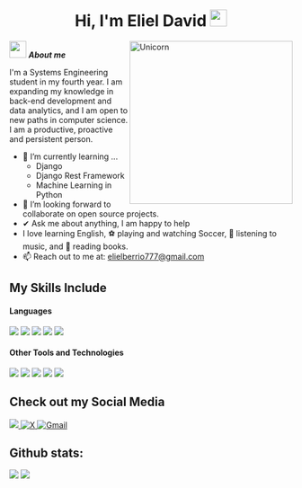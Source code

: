<h1 align="center"><b>Hi, I'm Eliel David </b><img src="https://media.giphy.com/media/hvRJCLFzcasrR4ia7z/giphy.gif" width="30"></h1>
<!--  -->
<img align="right" width=290px alt="Unicorn" margin-left="5px" src="https://media1.tenor.com/m/S2T9kF1ytPMAAAAC/thumbs-up-okay.gif"/>

<img src="https://media.giphy.com/media/ObNTw8Uzwy6KQ/giphy.gif" width="30px">&nbsp;***About me***

I'm a Systems Engineering student in my fourth year. I am expanding my knowledge in back-end development and data analytics, and I am open to new paths in computer science. I am a productive, proactive and persistent person.
- 🌱 I’m currently learning ...
  - Django
  - Django Rest Framework
  - Machine Learning in Python
- 👯 I’m looking forward to collaborate on open source projects.
- ✔ Ask me about anything, I am happy to help<br>
- I love learning English, ⚽ playing and watching Soccer, 🎵 listening to music, and 📖 reading books.
- 📫 Reach out to me at: <a href="elielberrio777@gmail.com">elielberrio777@gmail.com</a>

## My Skills Include

<h4> Languages </h4>
<span> 
    <img src="https://img.shields.io/badge/python-3670A0?style=for-the-badge&logo=python&logoColor=ffdd54">
    <img src="https://img.shields.io/badge/django-%23092E20.svg?style=for-the-badge&logo=django&logoColor=white">
    <img src="https://img.shields.io/badge/DJANGO-REST-ff1709?style=for-the-badge&logo=django&logoColor=white&color=ff1709&labelColor=gray">
    <img src="https://img.shields.io/badge/HTML5-E34F26?style=for-the-badge&logo=html5&logoColor=white"> 
    <img src="https://img.shields.io/badge/CSS3-1572B6?style=for-the-badge&logo=css3&logoColor=white"> 
    
 


</span>


<h4> Other Tools and Technologies </h4>
<span>
  <img src="https://img.shields.io/badge/Git-F05032?style=for-the-badge&logo=git&logoColor=white">
  <img src="https://img.shields.io/badge/MySQL-00000F?style=for-the-badge&logo=mysql&logoColor=white">
  <img src="https://img.shields.io/badge/sqlite-%2307405e.svg?style=for-the-badge&logo=sqlite&logoColor=white">
  <img src="https://img.shields.io/badge/Render-%46E3B7.svg?style=for-the-badge&logo=render&logoColor=white">
  <img src="https://img.shields.io/badge/r-%23276DC3.svg?style=for-the-badge&logo=r&logoColor=white">




</span>

## Check out my Social Media

<a href= "https://www.instagram.com/elielberrior/?hl=es">
    <img src="https://img.shields.io/badge/Instagram-%23E4405F.svg?style=for-the-badge&logo=Instagram&logoColor=white">
</a>
<a href="https://www.x.com/@eliel_berrio">
  <img src="https://img.shields.io/badge/X-%23000000.svg?style=for-the-badge&logo=X&logoColor=white" alt="X">
</a>
<a href="elielberrio777@gmail.com">
  <img src="https://img.shields.io/badge/Gmail-D14836?style=for-the-badge&logo=gmail&logoColor=white" alt="Gmail">
</a>

<h2>Github stats:</h2> 

[![](https://github-readme-stats.vercel.app/api?username=RamosEliel&show_icons=true&theme=tokyonight&hide_border=true&locale=en)](https://github.com/RamosEliel)
[![](https://github-readme-streak-stats.herokuapp.com/?user=RamosEliel&theme=material-palenight)](https://github.com/RamosEliel)
</div>
